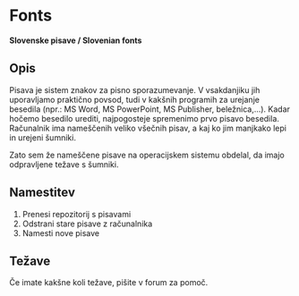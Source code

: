# Fonts 
<b>Slovenske pisave / Slovenian fonts</b>

<h2>Opis</h2>
<p>
Pisava je sistem znakov za pisno sporazumevanje. V vsakdanjiku jih uporavljamo praktično povsod, tudi v kakšnih programih za urejanje besedila (npr.: MS Word, MS PowerPoint, MS Publisher, beležnica,...). Kadar hočemo besedilo urediti, najpogosteje spremenimo prvo pisavo besedila. Računalnik ima nameščenih veliko všečnih pisav, a kaj ko jim manjkako lepi in urejeni šumniki.
</p>
<p>Zato sem že nameščene pisave na operacijskem sistemu obdelal, da imajo odpravljene težave s šumniki.</p>

<h2>Namestitev</h2>
<ol>
  <li>Prenesi repozitorij s pisavami</li>
  <li>Odstrani stare pisave z računalnika</li>
  <li>Namesti nove pisave</li>
</ol>

<h2>Težave</h2>
<p>Če imate kakšne koli težave, pišite v forum za pomoč.</p>
